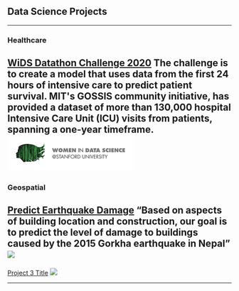 ## Data Science Projects
---
### Healthcare
[WiDS Datathon Challenge 2020](https://github.com/Reshma-34/WiDS-Datathon-2020)
The challenge is to create a model that uses data from the first 24 hours of intensive care to predict patient survival. MIT's GOSSIS community initiative, has provided a dataset of more than 130,000 hospital Intensive Care Unit (ICU) visits from patients, spanning a one-year timeframe.
<br>
<img src="images/wids.png?raw=false width=200 height=100"/>
<br>
---
### Geospatial
[Predict Earthquake Damage](https://github.com/Reshma-34/Nepal-Earthquake-Damage)
“Based on aspects of building location and construction, our goal is to predict the level of damage to buildings caused by the 2015 Gorkha earthquake in Nepal”
<img src="images/wids.jpg?raw=false width=200 height=100"/>
<br>
---
[Project 3 Title](http://example.com/)
<img src="images/dummy_thumbnail.jpg?raw=true"/>

---
